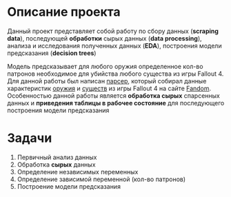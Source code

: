 # Описание проекта
Данный проект представляет собой работу по сбору данных (**scraping data**), последующей **обработки** сырых данных (**data processing**),
анализа и исследования полученных данных (**EDA**), построения модели предсказания (**decision trees**)

Модель предсказывает для любого оружия определенное кол-во патронов необходимое для убийства любого существа из игры Fallout 4. 
Для данной работы был написан [парсер](https://github.com/Playmen998/Parsing_Weapon_Fallout4), который собирал данные характеристик
[оружия](https://fallout.fandom.com/ru/wiki/%D0%9E%D1%80%D1%83%D0%B6%D0%B8%D0%B5_Fallout_4) и [существ](https://www.google.com/search?q=%D1%81%D1%83%D1%89%D0%B5%D1%81%D1%82%D0%B2%D0%B0+fallout+4&oq=%D1%81%D1%83%D1%89%D0%B5%D1%81%D1%82%D0%B2%D0%B0+&aqs=chrome.1.69i57j35i39j0i3j0i512l2j69i60l3.4071j0j4&sourceid=chrome&ie=UTF-8) из игры Fallout 4 на сайте [Fandom](https://www.fandom.com/).
Особенностью данной работы является **обработка сырых** спарсенных данных и **приведения таблицы в рабочее состояние** для последующего построения
модели предсказания 

# Задачи
1. Первичный анализ данных
2. Обработка **сырых** данных
3. Определение независимых переменных 
4. Определение зависимой переменной (кол-во патронов)
5. Построение модели предсказания
